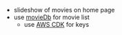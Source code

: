 - slideshow of movies on home page
- use [movieDb](https://developer.themoviedb.org/reference/discover-movie) for movie list
  - use [AWS CDK](https://docs.aws.amazon.com/cdk/v2/guide/getting_started.html) for keys
